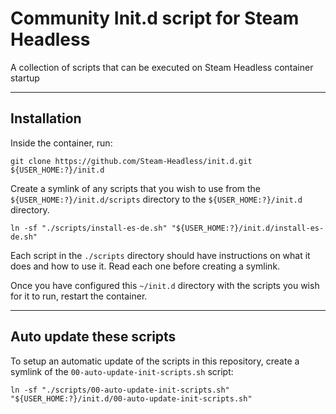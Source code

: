 # Community Init.d script for Steam Headless

A collection of scripts that can be executed on Steam Headless container startup

---

## Installation

Inside the container, run:
```
git clone https://github.com/Steam-Headless/init.d.git ${USER_HOME:?}/init.d
```

Create a symlink of any scripts that you wish to use from the `${USER_HOME:?}/init.d/scripts` directory to the `${USER_HOME:?}/init.d` directory.
```
ln -sf "./scripts/install-es-de.sh" "${USER_HOME:?}/init.d/install-es-de.sh"
```

Each script in the `./scripts` directory should have instructions on what it does and how to use it. Read each one before creating a symlink.

Once you have configured this `~/init.d` directory with the scripts you wish for it to run, restart the container.

---

## Auto update these scripts

To setup an automatic update of the scripts in this repository, create a symlink of the `00-auto-update-init-scripts.sh` script:
```
ln -sf "./scripts/00-auto-update-init-scripts.sh" "${USER_HOME:?}/init.d/00-auto-update-init-scripts.sh"
```
